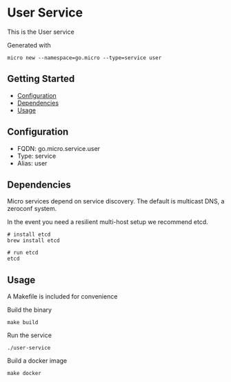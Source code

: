 # User Service

This is the User service

Generated with

```
micro new --namespace=go.micro --type=service user
```

## Getting Started

- [Configuration](#configuration)
- [Dependencies](#dependencies)
- [Usage](#usage)

## Configuration

- FQDN: go.micro.service.user
- Type: service
- Alias: user

## Dependencies

Micro services depend on service discovery. The default is multicast DNS, a zeroconf system.

In the event you need a resilient multi-host setup we recommend etcd.

```
# install etcd
brew install etcd

# run etcd
etcd
```

## Usage

A Makefile is included for convenience

Build the binary

```
make build
```

Run the service
```
./user-service
```

Build a docker image
```
make docker
```
